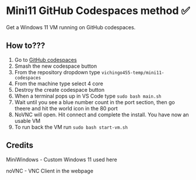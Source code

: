 # Mini11 GitHub Codespaces method ✅
Get a Windows 11 VM running on GitHub codespaces.

## How to???
1. Go to [GitHub codespaces](https://github.com/codespaces)
2. Smash the new codespace button
3. From the repository dropdown type ``vichingo455-temp/mini11-codespaces``
4. From the machine type select 4 core
5. Destroy the create codespace button
6. When a terminal pops up in VS Code type ``sudo bash main.sh``
7. Wait until you see a blue number count in the port section, then go theere and hit the world icon in the 80 port
8. NoVNC will open. Hit connect and complete the install. You have now an usable VM
9. To run back the VM run ``sudo bash start-vm.sh``

## Credits
MiniWindows - Custom Windows 11 used here


noVNC - VNC Client in the webpage
